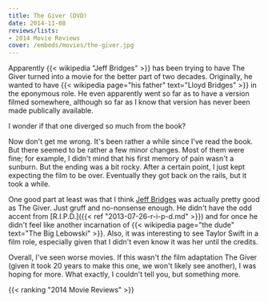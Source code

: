 ```yaml
---
title: The Giver (DVD)
date: 2014-11-08
reviews/lists:
- 2014 Movie Reviews
cover: /embeds/movies/the-giver.jpg
---
```

Apparently {{< wikipedia "Jeff Bridges" >}} has been trying to have The Giver turned into a movie for the better part of two decades. Originally, he wanted to have {{< wikipedia page="his father" text="Lloyd Bridges" >}} in the eponymous role. He even apparently went so far as to have a version filmed somewhere, although so far as I know that version has never been made publically available.

I wonder if that one diverged so much from the book?

<!--more-->

Now don't get me wrong. It's been rather a while since I've read the book. But there seemed to be rather a few minor changes. Most of them were fine; for example, I didn't mind that his first memory of pain wasn't a sunburn. But the ending was a bit rocky. After a certain point, I just kept expecting the film to be over. Eventually they got back on the rails, but it took a while.

One good part at least was that I think <a href="http://www.imdb.com/name/nm0000313">Jeff Bridges</a> was actually pretty good as The Giver. Just gruff and no-nonsense enough. He didn't have the odd accent from [R.I.P.D.]({{< ref "2013-07-26-r-i-p-d.md" >}}) and for once he didn't feel like another incarnation of {{< wikipedia page="the dude" text="The Big Lebowski" >}}. Also, it was interesting to see Taylor Swift in a film role, especially given that I didn't even know it was her until the credits.

Overall, I've seen worse movies. If this wasn't *the* film adaptation The Giver (given it took 20 years to make this one, we won't likely see another), I was hoping for more. What exactly, I couldn't tell you, but something more.

{{< ranking "2014 Movie Reviews" >}}
